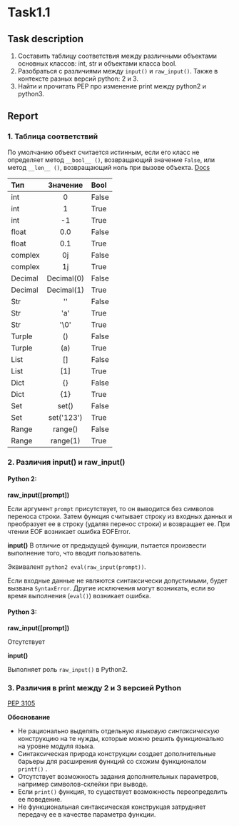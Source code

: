 # Task1.1

## Task description
1. Составить таблицу соответствия между различными объектами основных классов: int, str и объектами класса bool.
2. Разобраться с различиями между ```input()``` и ```raw_input()```. Также в контексте разных версий python: 2 и 3.
3. Найти и прочитать PEP про изменение print между python2 и python3.

## Report

### 1. Таблица соответствий

По умолчанию объект считается истинным, если его класс не определяет метод ```__bool__ ()```, возвращающий значение ```False```, или метод ```__len__ ()```, возвращающий ноль при вызове объекта. [Docs](https://docs.python.org/3/library/stdtypes.html)

| Тип | Значение | Bool
| :--- | :---: | :--- 
| int | 0 | False
| int | 1 | True
| int | -1 | True
| float | 0.0 | False
| float | 0.1 | True
| complex | 0j | False
| complex | 1j | True
| Decimal| Decimal(0) | False
| Decimal| Decimal(1) | True
| Str | '' | False
| Str | 'a' | True
| Str | '\0' | True
| Turple | () | False
| Turple | (a) | True
| List | [] | False
| List | [1] | True
| Dict | {} | False
| Dict | {1} | True
| Set | set() | False
| Set | set('123') | True
| Range | range() | False
| Range | range(1) | True

### 2. Различия input() и raw_input()

#### Python 2:

**raw_input([prompt])**

Если аргумент ```prompt``` присутствует, то он выводится без символов переноса строки. Затем функция считывает строку из входных данных и преобразует ее в строку (удаляя перенос строки) и возвращает ее. При чтении EOF возникает ошибка EOFError.

**input()**
В отличие от предыдущей функции, пытается произвести выполнение того, что вводит пользователь.

Эквивалент ```python2 eval(raw_input(prompt))```.

Если входные данные не являются синтаксически допустимыми, будет вызвана ```SyntaxError```. Другие исключения могут возникать, если во время выполнения (```eval()```) возникает ошибка.

#### Python 3:

**raw_input([prompt])**

Отсутствует

**input()**

Выполняет роль ```raw_input()``` в Python2.

### 3. Различия в print между 2 и 3 версией Python

[PEP 3105](https://www.python.org/dev/peps/pep-3105/)

**Обоснование**

- Не рационально выделять отдельную *языковую синтаксическую* конструкцию на те нужды, которые можно решить функционально на уровне модуля языка.
- Синтаксическая природа конструкции создает дополнительные барьеры для расширения функций со схожим функционалом ```printf()``` .
- Отсутствует возможность задания дополнительных параметров, например символов-склейки при выводе.
- Если ```print()``` функция, то существует возможность переопределить ее поведение. 
- Не функциональная синтаксическая конструкцая затрудняет передачу ее в качестве параметра функции. 
